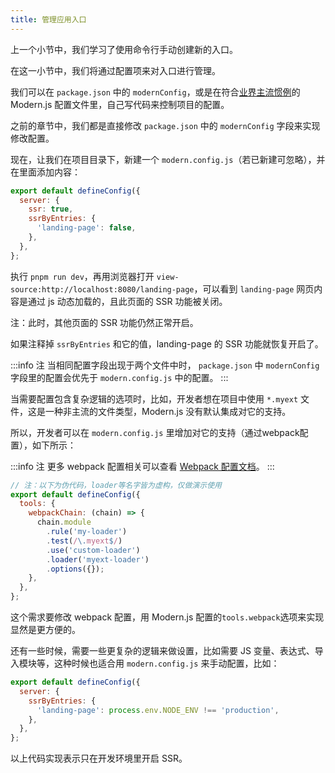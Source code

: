 ```yaml
---
title: 管理应用入口​​​
---
```


上一个小节中，我们学习了使用命令行手动创建新的入口。

在这一小节中，我们将通过配置项来对入口进行管理。

我们可以在 `package.json` 中的 `modernConfig`，或是在符合[业界主流惯例](https://github.com/davidtheclark/cosmiconfig)的 Modern.js 配置文件里，自己写代码来控制项目的配置。

之前的章节中，我们都是直接修改 `package.json` 中的 `modernConfig` 字段来实现修改配置。

现在，让我们在项目目录下，新建一个 `modern.config.js`（若已新建可忽略），并在里面添加内容：

```js title="modern.config.js"
export default defineConfig({
  server: {
    ssr: true,
    ssrByEntries: {
      'landing-page': false,
    },
  },
};
```

执行 `pnpm run dev`，再用浏览器打开 `view-source:http://localhost:8080/landing-page`，可以看到 `landing-page` 网页内容是通过 js 动态加载的，且此页面的 SSR 功能被关闭。

注：此时，其他页面的 SSR 功能仍然正常开启。

如果注释掉 `ssrByEntries` 和它的值，landing-page 的 SSR 功能就恢复开启了。

:::info 注
当相同配置字段出现于两个文件中时， `package.json` 中 `modernConfig` 字段里的配置会优先于 `modern.config.js` 中的配置。
:::

当需要配置包含复杂逻辑的选项时，比如，开发者想在项目中使用 `*.myext` 文件，这是一种非主流的文件类型，Modern.js 没有默认集成对它的支持。

所以，开发者可以在 `modern.config.js` 里增加对它的支持（通过webpack配置），如下所示：

:::info 注
更多 webpack 配置相关可以查看 [Webpack 配置文档](/docs/apis/config/tools/webpack)。
:::

```js
// 注：以下为伪代码，loader等名字皆为虚构，仅做演示使用
export default defineConfig({
  tools: {
    webpackChain: (chain) => {
      chain.module
        .rule('my-loader')
        .test(/\.myext$/)
        .use('custom-loader')
        .loader('myext-loader')
        .options({});
    },
  },
};
```

这个需求要修改 webpack 配置，用 Modern.js 配置的`tools.webpack`选项来实现显然是更方便的。

还有一些时候，需要一些更复杂的逻辑来做设置，比如需要 JS 变量、表达式、导入模块等，这种时候也适合用 `modern.config.js` 来手动配置，比如：

```js
export default defineConfig({
  server: {
    ssrByEntries: {
      'landing-page': process.env.NODE_ENV !== 'production',
    },
  },
};
```

以上代码实现表示只在开发环境里开启 SSR。

